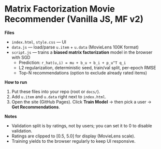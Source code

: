 # Matrix Factorization Movie Recommender (Vanilla JS, MF v2)

**Files**
- `index.html`, `style.css` — UI
- `data.js` — load/parse `u.item` + `u.data` (MovieLens 100K format)
- `script.js` — trains a **biased matrix factorization** model in the browser with SGD
  - Prediction: `r_hat(u,i) = mu + b_u + b_i + p_u^T q_i`
  - L2 regularization, deterministic seed, train/val split, per-epoch RMSE
  - Top-N recommendations (option to exclude already rated items)

**How to run**
1. Put these files into your repo (root or `docs/`).
2. Add `u.item` and `u.data` right next to `index.html`.
3. Open the site (GitHub Pages). Click **Train Model** → then pick a user → **Get Recommendations**.

**Notes**
- Validation split is by ratings, not by users; you can set it to 0 to disable validation.
- Ratings are clipped to [0.5, 5.0] for display (MovieLens scale).
- Training yields to the browser regularly to keep UI responsive.
